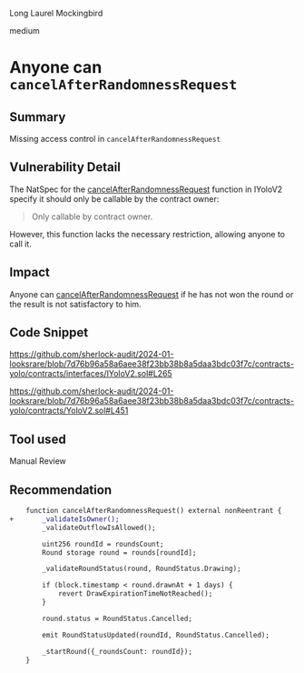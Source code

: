 Long Laurel Mockingbird

medium

# Anyone can `cancelAfterRandomnessRequest`

## Summary
Missing access control in `cancelAfterRandomnessRequest`

## Vulnerability Detail
The NatSpec for the [cancelAfterRandomnessRequest](https://github.com/sherlock-audit/2024-01-looksrare/blob/7d76b96a58a6aee38f23bb38b8a5daa3bdc03f7c/contracts-yolo/contracts/interfaces/IYoloV2.sol#L265) function in IYoloV2 specify it should only be callable by the contract owner:
> Only callable by contract owner.

However, this function lacks the necessary restriction, allowing anyone to call it.

## Impact
Anyone can [cancelAfterRandomnessRequest](https://github.com/sherlock-audit/2024-01-looksrare/blob/7d76b96a58a6aee38f23bb38b8a5daa3bdc03f7c/contracts-yolo/contracts/YoloV2.sol#L451) if he has not won the round or the result is not satisfactory to him.

## Code Snippet
https://github.com/sherlock-audit/2024-01-looksrare/blob/7d76b96a58a6aee38f23bb38b8a5daa3bdc03f7c/contracts-yolo/contracts/interfaces/IYoloV2.sol#L265

https://github.com/sherlock-audit/2024-01-looksrare/blob/7d76b96a58a6aee38f23bb38b8a5daa3bdc03f7c/contracts-yolo/contracts/YoloV2.sol#L451

## Tool used
Manual Review

## Recommendation
```diff
    function cancelAfterRandomnessRequest() external nonReentrant {
+       _validateIsOwner();
        _validateOutflowIsAllowed();

        uint256 roundId = roundsCount;
        Round storage round = rounds[roundId];

        _validateRoundStatus(round, RoundStatus.Drawing);

        if (block.timestamp < round.drawnAt + 1 days) {
            revert DrawExpirationTimeNotReached();
        }

        round.status = RoundStatus.Cancelled;

        emit RoundStatusUpdated(roundId, RoundStatus.Cancelled);

        _startRound({_roundsCount: roundId});
    }
```